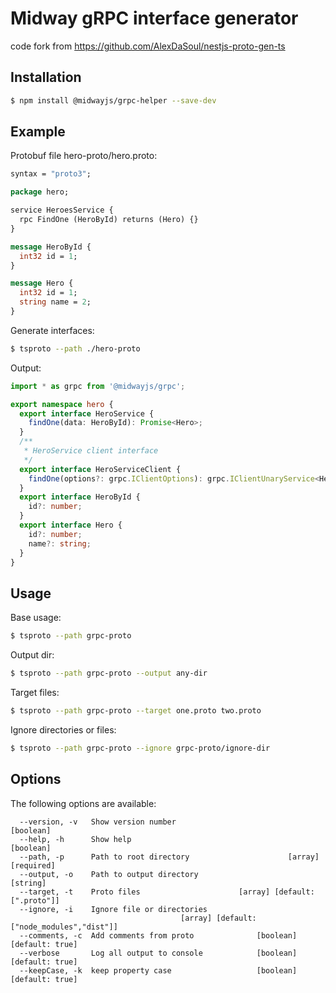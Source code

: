 # Midway gRPC interface generator

code fork from https://github.com/AlexDaSoul/nestjs-proto-gen-ts


## Installation

```bash
$ npm install @midwayjs/grpc-helper --save-dev
```


## Example

Protobuf file hero-proto/hero.proto:

```proto
syntax = "proto3";

package hero;

service HeroesService {
  rpc FindOne (HeroById) returns (Hero) {}
}

message HeroById {
  int32 id = 1;
}

message Hero {
  int32 id = 1;
  string name = 2;
}
```

Generate interfaces:

```bash
$ tsproto --path ./hero-proto
```

Output:

```ts
import * as grpc from '@midwayjs/grpc';

export namespace hero {
  export interface HeroService {
    findOne(data: HeroById): Promise<Hero>;
  }
  /**
   * HeroService client interface
   */
  export interface HeroServiceClient {
    findOne(options?: grpc.IClientOptions): grpc.IClientUnaryService<HeroById, Hero>;
  }
  export interface HeroById {
    id?: number;
  }
  export interface Hero {
    id?: number;
    name?: string;
  }
}


```

## Usage

Base usage:
```bash
$ tsproto --path grpc-proto
```
Output dir:
```bash
$ tsproto --path grpc-proto --output any-dir
```
Target files:
```bash
$ tsproto --path grpc-proto --target one.proto two.proto
```
Ignore directories or files:
```bash
$ tsproto --path grpc-proto --ignore grpc-proto/ignore-dir
```

## Options

The following options are available:

```
  --version, -v   Show version number                                  [boolean]
  --help, -h      Show help                                            [boolean]
  --path, -p      Path to root directory                      [array] [required]
  --output, -o    Path to output directory                              [string]
  --target, -t    Proto files                      [array] [default: [".proto"]]
  --ignore, -i    Ignore file or directories
                                      [array] [default: ["node_modules","dist"]]
  --comments, -c  Add comments from proto              [boolean] [default: true]
  --verbose       Log all output to console            [boolean] [default: true]
  --keepCase, -k  keep property case                   [boolean] [default: true]
```